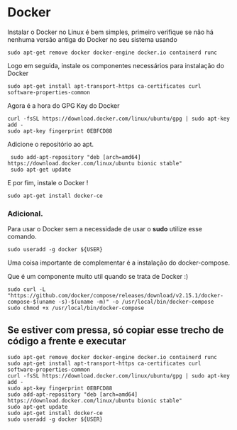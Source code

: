 # Docker

Instalar o Docker no Linux é bem simples, primeiro verifique se não há nenhuma versão antiga do Docker no seu sistema usando

```
sudo apt-get remove docker docker-engine docker.io containerd runc
```

Logo em seguida, instale os componentes necessários para instalação do Docker

```
sudo apt-get install apt-transport-https ca-certificates curl software-properties-common
```

Agora é a hora do GPG Key do Docker 

```
curl -fsSL https://download.docker.com/linux/ubuntu/gpg | sudo apt-key add -
sudo apt-key fingerprint 0EBFCD88
```



Adicione o repositório ao apt.

```
 sudo add-apt-repository "deb [arch=amd64] https://download.docker.com/linux/ubuntu bionic stable"
 sudo apt-get update
```

E por fim, instale o Docker ! 


```
sudo apt-get install docker-ce
```



### Adicional.

Para usar o Docker sem a necessidade de usar o **sudo** utilize esse comando.

```
sudo useradd -g docker ${USER}
```

Uma coisa importante de complementar é a instalação do docker-compose.

Que é um componente muito util quando se trata de Docker :) 

```
sudo curl -L "https://github.com/docker/compose/releases/download/v2.15.1/docker-compose-$(uname -s)-$(uname -m)" -o /usr/local/bin/docker-compose
sudo chmod +x /usr/local/bin/docker-compose
```


## Se estiver com pressa, só copiar esse trecho de código a frente e executar 

```shell
sudo apt-get remove docker docker-engine docker.io containerd runc
sudo apt-get install apt-transport-https ca-certificates curl software-properties-common
curl -fsSL https://download.docker.com/linux/ubuntu/gpg | sudo apt-key add -
sudo apt-key fingerprint 0EBFCD88
sudo add-apt-repository "deb [arch=amd64] https://download.docker.com/linux/ubuntu bionic stable"
sudo apt-get update
sudo apt-get install docker-ce
sudo useradd -g docker ${USER}
```
